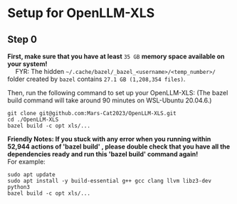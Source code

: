 # Setup for OpenLLM-XLS

## Step 0

**First, make sure that you have at least** `35 GB` **memory space available on your system!**  
&emsp; FYR: The hidden `~/.cache/bazel/_bazel_<username>/<temp_number>/` folder created by `bazel` contains `27.1 GB (1,208,354 files)`.

Then, run the following command to set up your OpenLLM-XLS:
(The bazel build command will take around 90 minutes on WSL-Ubuntu 20.04.6.)
```
git clone git@github.com:Mars-Cat2023/OpenLLM-XLS.git
cd ./OpenLLM-XLS
bazel build -c opt xls/...
```

**Friendly Notes:
If you stuck with any error when you running within 52,944 actions of 'bazel build' ,
please double check that you have all the dependencies ready and run this 'bazel build' command again!**  
For example:
```
sudo apt update
sudo apt install -y build-essential g++ gcc clang llvm libz3-dev python3
bazel build -c opt xls/...
```
